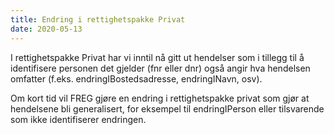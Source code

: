 ```yaml
---
title: Endring i rettighetspakke Privat
date: 2020-05-13
---
```


I rettighetspakke Privat har vi inntil nå gitt ut hendelser som i tillegg til å identifisere personen det gjelder (fnr eller dnr) også angir hva hendelsen omfatter (f.eks. endringIBostedsadresse, endringINavn, osv). 

Om kort tid vil FREG gjøre en endring i rettighetspakke privat som gjør at hendelsene bli generalisert, for eksempel til endringIPerson eller tilsvarende som ikke identifiserer endringen. 

